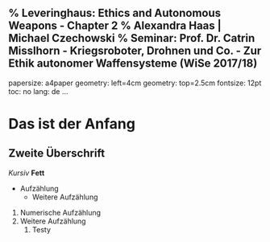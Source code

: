 % Leveringhaus: Ethics and Autonomous Weapons - Chapter 2
% Alexandra Haas | Michael Czechowski
% Seminar: Prof. Dr. Catrin Misslhorn - Kriegsroboter, Drohnen und Co. - Zur Ethik autonomer Waffensysteme (WiSe 2017/18)
---
  papersize: a4paper
  geometry: left=4cm
  geometry: top=2.5cm
  fontsize: 12pt
  toc: no
  lang: de
...

# Das ist der Anfang

## Zweite Überschrift

*Kursiv* **Fett**

- Aufzählung
  - Weitere Aufzählung

1. Numerische Aufzählung
2. Weitere Aufzählung
   1. Testy
